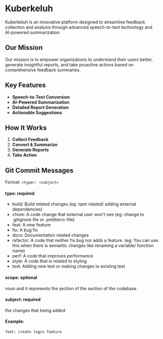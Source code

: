 # Kuberkeluh

Kuberkeluh is an innovative platform designed to streamline feedback collection and analysis through advanced speech-to-text technology and AI-powered summarization.

## Our Mission

Our mission is to empower organizations to understand their users better, generate insightful reports, and take proactive actions based on comprehensive feedback summaries.

## Key Features

- **Speech-to-Text Conversion**
- **AI-Powered Summarization**
- **Detailed Report Generation**
- **Actionable Suggestions**

## How It Works

1. **Collect Feedback**
2. **Convert & Summarize**
3. **Generate Reports**
4. **Take Action**

## Git Commit Messages
Format: ```<type>: <subject>```

#### type: required
- build: Build related changes (eg: npm related/ adding external dependencies)
- chore: A code change that external user won't see (eg: change to .gitignore file or .prettierrc-file)
- feat: A new feature
- fix: A bug fix
- docs: Documentation related changes
- refactor: A code that neither fix bug nor adds a feature. (eg: You can use this when there is semantic changes like renaming a variable/ function name)
- perf: A code that improves performance
- style: A code that is related to styling
- test: Adding new test or making changes to existing test

#### scope: optional
noun and it represents the section of the section of the codebase

#### subject: required
the changes that being added

#### Example:
```
feat: create login feature
```